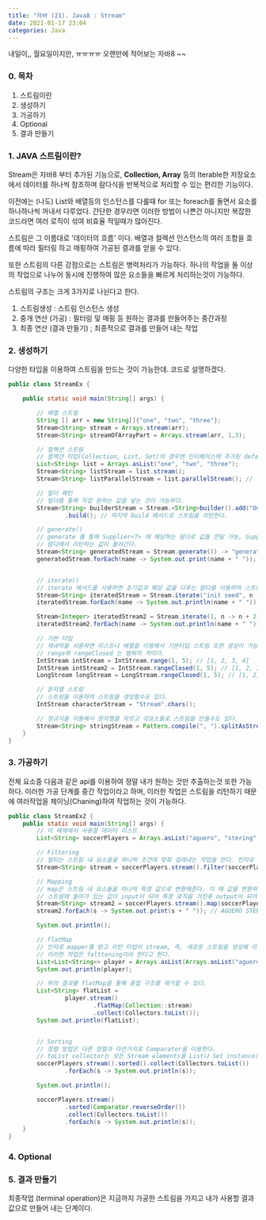 ```yaml
---
title: "자바 (21). Java8 : Stream" 
date: 2021-01-17 23:04
categories: Java
---
```


내일이,, 월요일이지만, ㅠㅠㅠㅠ 오랜만에 적어보는 자바8 ~~


### 0. 목차
1. 스트림이란
2. 생성하기
3. 가공하기
4. Optional
5. 결과 만들기

### 1. JAVA 스트림이란?

Stream은 자바8 부터 추가된 기능으로, __Collection, Array__ 등의 Iterable한 저장요소에서 데이터를 하나씩 참조하며 람다식을 반복적으로 처리할 수 있는 편리한 기능이다.

이전에는 (나도) List와 배열등의 인스턴스를 다룰때 for 또는 foreach를 돌면서 요소를 하나하나씩 꺼내서 다루었다. 간단한 경우라면 이러한 방법이 나쁜건 아니지만 복잡한 코드라면 여러 로직이 섞여 비효율 적일때가 많아진다.

스트림은 그 이름대로 '데이터의 흐름' 이다. 배열과 컬렉션 인스턴스의 여러 조합을 흐름에 따라 필터링 하고 매핑하여 가공된 결과를 얻을 수 있다. 


또한 스트림의 다른 강점으로는 스트림은 병력처리가 가능하다. 하나의 작업을 둘 이상의 작업으로 나누어 동시에 진행하여 많은 요소들을 빠르게 처리하는것이 가능하다.

스트림의 구조는 크게 3가지로 나뉜다고 한다.

1. 스트림생성 : 스트림 인스턴스 생성
2. 중개 연산 (가공) : 필터링 및 매핑 등 원하는 결과를 만들어주는 중간과정
3. 최종 연산 (결과 만들기) ; 최종적으로 결과를 만들어 내는 작업

### 2. 생성하기

다양한 타입을 이용하여 스트림을 만드는 것이 가능한데. 코드로 설명하겠다.
```java
public class StreamEx {

    public static void main(String[] args) {

        // 배열 스트림
        String [] arr = new String[]{"one", "two", "three"};
        Stream<String> stream = Arrays.stream(arr);
        Stream<String> streamOfArrayPart = Arrays.stream(arr, 1,3);

        // 컬렉션 스트림
        // 컬렉션 타입(Collection, List, Set)의 경우엔 인터페이스에 추가된 default 메서드 stream을 통해 스트림 생서이 가능하다.
        List<String> list = Arrays.asList("one", "two", "three");
        Stream<String> listStream = list.stream();
        Stream<String> listParallelStream = list.parallelStream(); // 병렬 스트림

        // 빌더 패턴
        // 빌더릉 통해 직접 원하는 값을 넣는 것이 가능하다.
        Stream<String> builderStream = Stream.<String>builder().add("One").add("two").add("three")
                .build(); // 마지막 build 메서드로 스트림을 리턴한다.

        // generate()
        // generate 를 통해 Supplier<T> 에 해당하는 람다로 값을 전달 가능, Supplier<T>는 인자가 없고 리턴값만 있는 함수형인터페이스이다.
        // 람다에서 리턴하는 값이 들어간다.
        Stream<String> generatedStream = Stream.generate(() -> "generate").limit(5);
        generatedStream.forEach(name -> System.out.print(name + " ")); // 결과 : generate generate generate generate generate


        // iterate()
        // iterate 메서드를 사용하면 초기값과 해당 값을 다루는 람다를 이용하여 스트림에 들어갈 요소를 만든다.
        Stream<String> iteratedStream = Stream.iterate("init seed", n -> n + " plus").limit(5);
        iteratedStream.forEach(name -> System.out.println(name + " "));

        Stream<Integer> iteratedStream2 = Stream.iterate(1, n -> n + 2).limit(5);
        iteratedStream2.forEach(name -> System.out.println(name + " "));

        // 기본 타입
        // 제네릭을 사용하면 리스트나 배열을 이용해서 기본타입 스트림 또한 생성이 가능하다. 하지만 제네릭을 사용하지 않고 직접 해당 타입의 스트림을 다룰 수도 있다.
        // range와 rangeClosed 는 범위의 차이다.
        IntStream intStream = IntStream.range(1, 5); // [1, 2, 3, 4]
        IntStream intStream2 = IntStream.rangeClosed(1, 5); // [1, 2, 3, 4, 5]
        LongStream longStream = LongStream.rangeClosed(1, 5); // [1, 2, 3, 4, 5]

        // 문자열 스트링
        // 스트링을 이용하여 스트림을 생성할수도 있다.
        IntStream characterStream = "Stream".chars();

        // 정규식을 이용해서 문자열을 자르고 각요소들로 스트림을 만들수도 있다.
        Stream<String> stringStream = Pattern.compile(", ").splitAsStream("One, Two, Three");
    }
}
```


### 3. 가공하기 
전체 요소중 다음과 같은 api를 이용하여 정말 내가 원하는 것만 추출하는것 또한 가능하다. 이러한 가공 단계를 중간 작업이라고 하며, 이러한 작업은 스트림을 리턴하기 때문에 여러작업을 체이닝(Chaning)하여 작업하는 것이 가능하다.

```java
public class StreamEx2 {
    public static void main(String[] args) {
        // 이 예제에서 사용할 데이터 리스트
        List<String> soccerPlayers = Arrays.asList("aguero", "stering", "kdb");

        // Filtering
        // 필터는 스트림 내 요소들을 하나씩 조건에 맞춰 걸래내는 작업을 한다. 인자로 받은 Predicate는 boolean을 리턴하는 함수형 인터페이스로 들어간다.
        Stream<String> stream = soccerPlayers.stream().filter(soccerPlayer -> soccerPlayer.contains("e"));

        // Mapping
        // map은 스트림 내 요소들을 하나씩 특정 값으로 변환해준다. 이 때 값을 변환하기 위한 람다를 인자로 받는다.
        // 스트림에 들어가 있는 값이 input이 되어 특정 로직을 거친후 output이 되어 새로운 스트림에 담긴다. 이러한 작업을 매핑이라 한다
        Stream<String> stream2 = soccerPlayers.stream().map(soccerPlayer -> soccerPlayer.toUpperCase());
        stream2.forEach(s -> System.out.print(s + " ")); // AGUERO STERING KDB

        System.out.println();

        // flatMap
        // 인자로 mapper를 받고 리턴 타입이 stream, 즉, 새로운 스트림을 생성해 리턴하는 람다를 넘겨야 한다. flatMap은 중첩 구조를 한단계 제거하고 단일 컬렉션으로 만들어 주는 역할을 한다.
        // 이러한 작업은 falttening이라 한다고 한다.
        List<List<String>> player = Arrays.asList(Arrays.asList("aguero", "stering", "kdb"), Arrays.asList("손흥민", "이강인"));
        System.out.println(player);

        // 위의 결과를 flatMap을 통해 중첩 구조를 제거할 수 있다.
        List<String> flatList =
                player.stream()
                        .flatMap(Collection::stream)
                        .collect(Collectors.toList());
        System.out.println(flatList);


        // Sorting
        // 정렬 방법은 다른 정렬과 마찬가지로 Comparator을 이용한다.
        // toList collector는 모든 Stream elements를 List나 Set instance로 변경하는 메서드
        soccerPlayers.stream().sorted().collect(Collectors.toList())
                .forEach(s -> System.out.println(s));

        System.out.println();

        soccerPlayers.stream()
                .sorted(Comparator.reverseOrder())
                .collect(Collectors.toList())
                .forEach(s -> System.out.println(s));
    }
}
```

### 4. Optional

### 5. 결과 만들기

최종작업 (terminal operation)은 지금까지 가공한 스트림을 가지고 내가 사용할 결과 값으로 만들어 내는 단계이다.
